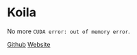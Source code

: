 # Koila

No more `CUDA error: out of memory error`.

[Github](https://github.com/rentruewang/koila)
[Website](https://koila.rentruewang.com)
